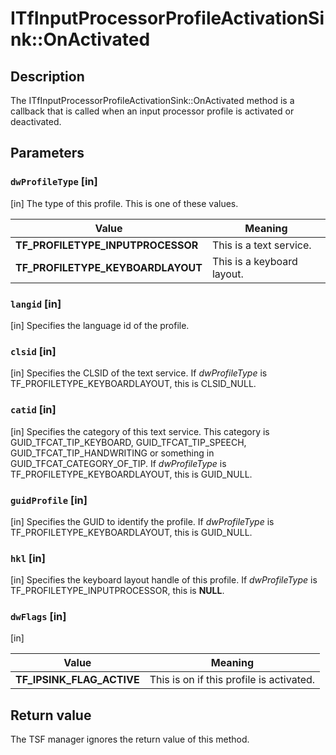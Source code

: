 # ITfInputProcessorProfileActivationSink::OnActivated

## Description

The ITfInputProcessorProfileActivationSink::OnActivated method is a callback that is called when an input processor profile is activated or deactivated.

## Parameters

### `dwProfileType` [in]

[in] The type of this profile. This is one of these values.

| Value | Meaning |
| --- | --- |
| **TF_PROFILETYPE_INPUTPROCESSOR** | This is a text service. |
| **TF_PROFILETYPE_KEYBOARDLAYOUT** | This is a keyboard layout. |

### `langid` [in]

[in] Specifies the language id of the profile.

### `clsid` [in]

[in] Specifies the CLSID of the text service. If *dwProfileType* is TF_PROFILETYPE_KEYBOARDLAYOUT, this is CLSID_NULL.

### `catid` [in]

[in] Specifies the category of this text service. This category is GUID_TFCAT_TIP_KEYBOARD, GUID_TFCAT_TIP_SPEECH, GUID_TFCAT_TIP_HANDWRITING or something in GUID_TFCAT_CATEGORY_OF_TIP. If *dwProfileType* is TF_PROFILETYPE_KEYBOARDLAYOUT, this is GUID_NULL.

### `guidProfile` [in]

[in] Specifies the GUID to identify the profile. If *dwProfileType* is TF_PROFILETYPE_KEYBOARDLAYOUT, this is GUID_NULL.

### `hkl` [in]

[in] Specifies the keyboard layout handle of this profile. If *dwProfileType* is TF_PROFILETYPE_INPUTPROCESSOR, this is **NULL**.

### `dwFlags` [in]

[in]

| Value | Meaning |
| --- | --- |
| **TF_IPSINK_FLAG_ACTIVE** | This is on if this profile is activated. |

## Return value

The TSF manager ignores the return value of this method.